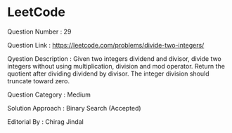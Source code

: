 # LeetCode

Question Number : 29

Question Link : https://leetcode.com/problems/divide-two-integers/

Qyestion Description : Given two integers dividend and divisor, divide two integers without using multiplication, division and mod    operator.
Return the quotient after dividing dividend by divisor.
The integer division should truncate toward zero.

Question Category : Medium

Solution Approach : Binary Search (Accepted)

Editorial By : Chirag Jindal
